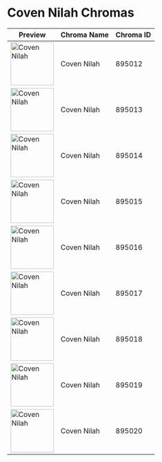 # Coven Nilah Chromas

| Preview | Chroma Name | Chroma ID |
|---|---|---|
| <img src='https://raw.communitydragon.org/latest/plugins/rcp-be-lol-game-data/global/default/v1/champion-chroma-images/895/895012.png' alt='Coven Nilah' width='100'> | Coven Nilah | 895012 |
| <img src='https://raw.communitydragon.org/latest/plugins/rcp-be-lol-game-data/global/default/v1/champion-chroma-images/895/895013.png' alt='Coven Nilah' width='100'> | Coven Nilah | 895013 |
| <img src='https://raw.communitydragon.org/latest/plugins/rcp-be-lol-game-data/global/default/v1/champion-chroma-images/895/895014.png' alt='Coven Nilah' width='100'> | Coven Nilah | 895014 |
| <img src='https://raw.communitydragon.org/latest/plugins/rcp-be-lol-game-data/global/default/v1/champion-chroma-images/895/895015.png' alt='Coven Nilah' width='100'> | Coven Nilah | 895015 |
| <img src='https://raw.communitydragon.org/latest/plugins/rcp-be-lol-game-data/global/default/v1/champion-chroma-images/895/895016.png' alt='Coven Nilah' width='100'> | Coven Nilah | 895016 |
| <img src='https://raw.communitydragon.org/latest/plugins/rcp-be-lol-game-data/global/default/v1/champion-chroma-images/895/895017.png' alt='Coven Nilah' width='100'> | Coven Nilah | 895017 |
| <img src='https://raw.communitydragon.org/latest/plugins/rcp-be-lol-game-data/global/default/v1/champion-chroma-images/895/895018.png' alt='Coven Nilah' width='100'> | Coven Nilah | 895018 |
| <img src='https://raw.communitydragon.org/latest/plugins/rcp-be-lol-game-data/global/default/v1/champion-chroma-images/895/895019.png' alt='Coven Nilah' width='100'> | Coven Nilah | 895019 |
| <img src='https://raw.communitydragon.org/latest/plugins/rcp-be-lol-game-data/global/default/v1/champion-chroma-images/895/895020.png' alt='Coven Nilah' width='100'> | Coven Nilah | 895020 |
